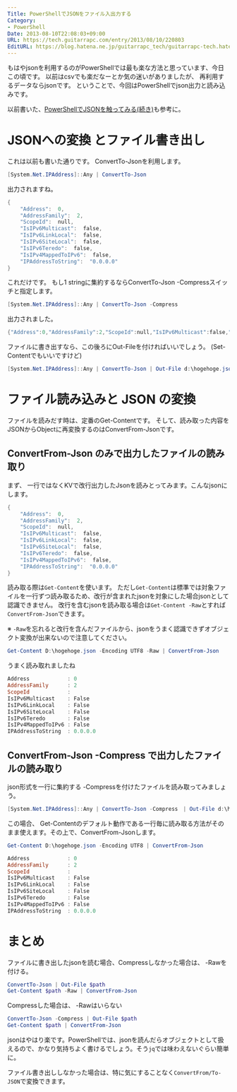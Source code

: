 ```yaml
---
Title: PowerShellでJSONをファイル入出力する
Category:
- PowerShell
Date: 2013-08-10T22:08:03+09:00
URL: https://tech.guitarrapc.com/entry/2013/08/10/220803
EditURL: https://blog.hatena.ne.jp/guitarrapc_tech/guitarrapc-tech.hatenablog.com/atom/entry/6802418398340959804
---
```



もはやjsonを利用するのがPowerShellでは最も楽な方法と思っています、今日この頃です。
以前はcsvでも楽だなーとか気の迷いがありましたが、 再利用するデータならjsonです。
ということで、今回はPowerShellでjson出力と読み込みです。

以前書いた、[PowerShellでJSONを触ってみる(続き)](https://tech.guitarrapc.com/entry/2013/03/04/210313)も参考に。

# JSONへの変換 とファイル書き出し

これは以前も書いた通りです。 ConvertTo-Jsonを利用します。

```ps1
[System.Net.IPAddress]::Any | ConvertTo-Json
```

出力されますね。

```ps1
{
    "Address":  0,
    "AddressFamily":  2,
    "ScopeId":  null,
    "IsIPv6Multicast":  false,
    "IsIPv6LinkLocal":  false,
    "IsIPv6SiteLocal":  false,
    "IsIPv6Teredo":  false,
    "IsIPv4MappedToIPv6":  false,
    "IPAddressToString":  "0.0.0.0"
}
```

これだけです。 もし1 stringに集約するならConvertTo-Json -Compressスイッチと指定します。

```ps1
[System.Net.IPAddress]::Any | ConvertTo-Json -Compress
```

出力されました。

```ps1
{"Address":0,"AddressFamily":2,"ScopeId":null,"IsIPv6Multicast":false,"IsIPv6LinkLocal":false,"IsIPv6SiteLocal":false,"IsIPv6Teredo":false,"IsIPv4MappedToIPv6":false,"IPAddressToString":"0.0.0.0"}
```

ファイルに書き出すなら、この後ろにOut-Fileを付ければいいでしょう。 (Set-Contentでもいいですけど)

```ps1
[System.Net.IPAddress]::Any | ConvertTo-Json | Out-File d:\hogehoge.json -Encoding utf8 -Append
```

# ファイル読み込みと JSON の変換

ファイルを読みだす時は、定番のGet-Contentです。 そして、読み取った内容をJSONからObjectに再変換するのはConvertFrom-Jsonです。

## ConvertFrom-Json のみで出力したファイルの読み取り

まず、 一行ではなくKVで改行出力したJsonを読みとってみます。こんなjsonにします。

```ps1
{
    "Address":  0,
    "AddressFamily":  2,
    "ScopeId":  null,
    "IsIPv6Multicast":  false,
    "IsIPv6LinkLocal":  false,
    "IsIPv6SiteLocal":  false,
    "IsIPv6Teredo":  false,
    "IsIPv4MappedToIPv6":  false,
    "IPAddressToString":  "0.0.0.0"
}
```

読み取る際は`Get-Content`を使います。
ただし`Get-Content`は標準では対象ファイルを一行ずつ読み取るため、改行が含まれたjsonを対象にした場合jsonとして認識できません。
改行を含むjsonを読み取る場合は`Get-Content -Raw`とすれば`ConvertFrom-Json`できます。

※ `-Raw`を忘れると改行を含んだファイルから、jsonをうまく認識できずオブジェクト変換が出来ないので注意してください。

```ps1
Get-Content D:\hogehoge.json -Encoding UTF8 -Raw | ConvertFrom-Json
```

うまく読み取れましたね

```ps1
Address            : 0
AddressFamily      : 2
ScopeId            :
IsIPv6Multicast    : False
IsIPv6LinkLocal    : False
IsIPv6SiteLocal    : False
IsIPv6Teredo       : False
IsIPv4MappedToIPv6 : False
IPAddressToString  : 0.0.0.0
```

## ConvertFrom-Json -Compress で出力したファイルの読み取り

json形式を一行に集約する -Compressを付けたファイルを読み取ってみましょう。

```ps1
[System.Net.IPAddress]::Any | ConvertTo-Json -Compress　| Out-File d:\hogehoge.json -Encoding utf8 -Append
```

この場合、 Get-Contentのデフォルト動作である一行毎に読み取る方法がそのまま使えます。その上で、ConvertFrom-Jsonします。

```ps1
Get-Content D:\hogehoge.json -Encoding UTF8 | ConvertFrom-Json
```


```ps1
Address            : 0
AddressFamily      : 2
ScopeId            :
IsIPv6Multicast    : False
IsIPv6LinkLocal    : False
IsIPv6SiteLocal    : False
IsIPv6Teredo       : False
IsIPv4MappedToIPv6 : False
IPAddressToString  : 0.0.0.0
```

# まとめ

ファイルに書き出したjsonを読む場合、Compressしなかった場合は、 -Rawを付ける。

```ps1
ConvertTo-Json | Out-File $path
Get-Content $path -Raw | ConvertFrom-Json
```

Compressした場合は、 -Rawはいらない

```ps1
ConvertTo-Json -Compress | Out-File $path
Get-Content $path | ConvertFrom-Json
```

jsonはやはり楽です。PowerShellでは、jsonを読んだらオブジェクトとして扱えるので、かなり気持ちよく書けるでしょう。そう`jq`では味わえないぐらい簡単に。

ファイル書き出ししなかった場合は、特に気にすることなく`ConvertFrom/To-JSON`で変換できます。
